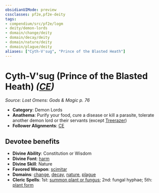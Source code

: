 ```yaml
---
obsidianUIMode: preview
cssclasses: pf2e,pf2e-deity
tags:
- compendium/src/pf2e/logm
- deity/demon-lords
- domain/change/deity
- domain/decay/deity
- domain/nature/deity
- domain/plague/deity
aliases: ["Cyth-V'sug", "Prince of the Blasted Heath"]
---
```

# Cyth-V'sug (Prince of the Blasted Heath) *([CE](rules/traits/ce-b1.md "Chaotic Evil Alignment Trait"))*  
*Source: Lost Omens: Gods & Magic p. 76*  

- **Category**: Demon Lords
- **Anathema**: Purify your food, cure a disease or kill a parasite, tolerate another demon lord or their servants (except [Treerazer](compendium/setting/deities/treerazer-b1.md))
- **Follower Alignments**: [CE](rules/traits/ce-b1.md "Chaotic Evil Alignment Trait")

## Devotee benefits

- **Divine Ability**: Constitution or Wisdom
- **Divine Font**: [harm](compendium/spells/harm.md)
- **Divine Skill**: Nature
- **Favored Weapon**: [scimitar](compendium/equipment/items/scimitar.md)
- **Domains**: [change](compendium/setting/domains.md#Change), [decay](compendium/setting/domains.md#Decay), [nature](compendium/setting/domains.md#Nature), [plague](compendium/setting/domains.md#Plague)
- **Cleric Spells**: 1st: [summon plant or fungus](compendium/spells/summon-plant-or-fungus.md); 2nd: fungal hyphae; 5th: [plant form](compendium/spells/plant-form.md)